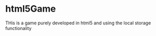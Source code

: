 html5Game
=========

THis is a game purely developed in html5 and using the local storage functionality
